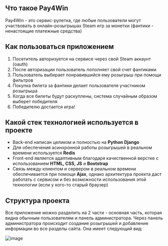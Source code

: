 ## Что такое Pay4Win
Pay4Win - это сервис-рулетка, где любые пользователи могут участвовать в онлайн-розыгрышах Steam игр за монетки (фантики - ненастоящие платежные средства)

## Как пользоваться приложением
1. Посетитель авторизуется на сервисе через свой Steam аккаунт (oauth)
2. После авторизации пользователь пополняет свой счет фантиками
3. Пользователь выбирает понравившийся ему розыгрыш при помощи фильтров
4. Покупка билета за фантики делает пользователя участником розыгрыша
5. Когда все билеты будут раскуплены, система случайным образом выберет победителя
6. Победителю достается игра!

## Какой стек технологией используется в проекте
- Back-end написан целиком и полностью на **Python Django**
- Для обеспечения асинхронной работы розыгрышей в реальном времени используется **Redis**
- Front-end является адаптивным благодаря качественной верстке с использованием **HTML, CSS, JS** и **Bootstrap**
- Связь между клиентом и сервером в реальном времени обеспечивается при помощи **Ajax**, однако архитектура проекта
даст работать с сервисом и без возможности использования этой технологии (если у кого-то старый браузер)

## Структура проекта
Все приложение можно разделить на 2 части - основная часть, которая видна обычным пользователям и панель администратора.
Через панель администратора происходит создание розыгрышей и добавление информации во все разделы сайта. Она имеет следующий
вид:

![image](https://user-images.githubusercontent.com/67606335/178316707-813e5062-0c1c-455c-90ed-3f221c2ba9fd.png)
